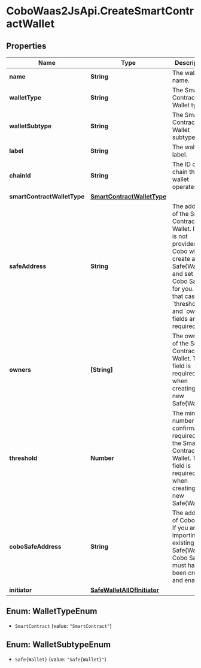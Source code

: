 # CoboWaas2JsApi.CreateSmartContractWallet

## Properties

Name | Type | Description | Notes
------------ | ------------- | ------------- | -------------
**name** | **String** | The wallet name. | 
**walletType** | **String** | The Smart Contract Wallet type. | 
**walletSubtype** | **String** | The Smart Contract Wallet subtype. | 
**label** | **String** | The wallet label. | [optional] 
**chainId** | **String** | The ID of the chain that the wallet operates on. | 
**smartContractWalletType** | [**SmartContractWalletType**](SmartContractWalletType.md) |  | 
**safeAddress** | **String** | The address of the Smart Contract Wallet. If this is not provided, Cobo will create a new Safe{Wallet} and set up Cobo Safe for you. In that case, the &#x60;threshold&#x60; and &#x60;owners&#x60; fields are required. | [optional] 
**owners** | **[String]** | The owners of the Smart Contract Wallet. This field is required when creating a new Safe{Wallet}. | [optional] 
**threshold** | **Number** | The minimum number of confirmations required for the Smart Contract Wallet. This field is required when creating a new Safe{Wallet}.  | [optional] 
**coboSafeAddress** | **String** | The address of Cobo Safe. If you are importing an existing Safe{Wallet}, Cobo Safe must has been created and enabled. | [optional] 
**initiator** | [**SafeWalletAllOfInitiator**](SafeWalletAllOfInitiator.md) |  | [optional] 



## Enum: WalletTypeEnum


* `SmartContract` (value: `"SmartContract"`)





## Enum: WalletSubtypeEnum


* `Safe{Wallet}` (value: `"Safe{Wallet}"`)




